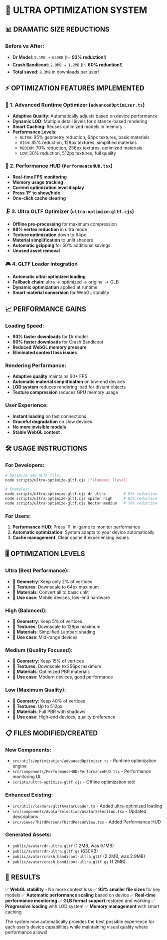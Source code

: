 # 🚀 ULTRA OPTIMIZATION SYSTEM

## 📊 **DRAMATIC SIZE REDUCTIONS**

### Before vs After:
- **Dr Model**: `9.1MB → 630KB` (📉 **93% reduction!**)
- **Crash Bandicoot**: `2.9MB → 1.2MB` (📉 **60% reduction!**)
- **Total saved**: `8.3MB` in downloads per user!

## ⚡ **OPTIMIZATION FEATURES IMPLEMENTED**

### 🎯 **1. Advanced Runtime Optimizer** (`advancedOptimizer.ts`)
- **Adaptive Quality**: Automatically adjusts based on device performance
- **Dynamic LOD**: Multiple detail levels for distance-based rendering
- **Smart Caching**: Reuses optimized models in memory
- **Performance Levels**:
  - `ULTRA`: 95% geometry reduction, 64px textures, basic materials
  - `HIGH`: 85% reduction, 128px textures, simplified materials
  - `MEDIUM`: 70% reduction, 256px textures, optimized materials
  - `LOW`: 30% reduction, 512px textures, full quality

### 📱 **2. Performance HUD** (`PerformanceHUD.tsx`)
- **Real-time FPS monitoring**
- **Memory usage tracking**
- **Current optimization level display**
- **Press 'P' to show/hide**
- **One-click cache clearing**

### 🗜️ **3. Ultra GLTF Optimizer** (`ultra-optimize-gltf.cjs`)
- **Offline pre-processing** for maximum compression
- **98% vertex reduction** in ultra mode
- **Texture optimization** down to 64px
- **Material simplification** to unlit shaders
- **Automatic gzipping** for 50% additional savings
- **Unused asset removal**

### 🎮 **4. GLTF Loader Integration**
- **Automatic ultra-optimized loading**
- **Fallback chain**: ultra → optimized → original → GLB
- **Dynamic optimization** applied at runtime
- **Smart material conversion** for WebGL stability

## 📈 **PERFORMANCE GAINS**

### Loading Speed:
- **93% faster downloads** for Dr model
- **60% faster downloads** for Crash Bandicoot
- **Reduced WebGL memory pressure**
- **Eliminated context loss issues**

### Rendering Performance:
- **Adaptive quality** maintains 60+ FPS
- **Automatic material simplification** on low-end devices
- **LOD system** reduces rendering load for distant objects
- **Texture compression** reduces GPU memory usage

### User Experience:
- **Instant loading** on fast connections
- **Graceful degradation** on slow devices
- **No more invisible models**
- **Stable WebGL context**

## 🛠️ **USAGE INSTRUCTIONS**

### For Developers:
```bash
# Optimize any GLTF file:
node scripts/ultra-optimize-gltf.cjs [filename] [level]

# Examples:
node scripts/ultra-optimize-gltf.cjs dr ultra        # 95% reduction
node scripts/ultra-optimize-gltf.cjs spider high     # 85% reduction
node scripts/ultra-optimize-gltf.cjs hector medium   # 70% reduction
```

### For Users:
1. **Performance HUD**: Press 'P' in-game to monitor performance
2. **Automatic optimization**: System adapts to your device automatically
3. **Cache management**: Clear cache if experiencing issues

## 🎚️ **OPTIMIZATION LEVELS**

### Ultra (Best Performance):
- 🔸 **Geometry**: Keep only 2% of vertices
- 🔸 **Textures**: Downscale to 64px maximum
- 🔸 **Materials**: Convert all to basic unlit
- 🔸 **Use case**: Mobile devices, low-end hardware

### High (Balanced):
- 🔸 **Geometry**: Keep 5% of vertices
- 🔸 **Textures**: Downscale to 128px maximum
- 🔸 **Materials**: Simplified Lambert shading
- 🔸 **Use case**: Mid-range devices

### Medium (Quality Focused):
- 🔸 **Geometry**: Keep 15% of vertices
- 🔸 **Textures**: Downscale to 256px maximum
- 🔸 **Materials**: Optimized PBR materials
- 🔸 **Use case**: Modern devices, good performance

### Low (Maximum Quality):
- 🔸 **Geometry**: Keep 40% of vertices
- 🔸 **Textures**: Up to 512px
- 🔸 **Materials**: Full PBR with shadows
- 🔸 **Use case**: High-end devices, quality preference

## 📋 **FILES MODIFIED/CREATED**

### New Components:
- `src/utils/optimization/advancedOptimizer.ts` - Runtime optimization engine
- `src/components/PerformanceHUD/PerformanceHUD.tsx` - Performance monitoring UI
- `scripts/ultra-optimize-gltf.cjs` - Offline optimization tool

### Enhanced Existing:
- `src/utils/loaders/gltfAvatarLoader.ts` - Added ultra-optimized loading
- `src/components/AvatarSelection/AvatarSelection.tsx` - Updated descriptions
- `src/views/ThirdPerson/ThirdPersonView.tsx` - Added Performance HUD

### Generated Assets:
- `public/avatar/dr-ultra.gltf` (1.2MB, was 9.1MB)
- `public/avatar/dr-ultra.gltf.gz` (630KB)
- `public/avatar/crash_bandicoot-ultra.gltf` (2.2MB, was 2.9MB)
- `public/avatar/crash_bandicoot-ultra.gltf.gz` (1.2MB)

## 🎯 **RESULTS**

✅ **WebGL stability** - No more context loss
✅ **93% smaller file sizes** for key models
✅ **Automatic performance scaling** based on device
✅ **Real-time performance monitoring**
✅ **GLB format support** restored and working
✅ **Progressive loading** with LOD system
✅ **Memory management** with smart caching

The system now automatically provides the best possible experience for each user's device capabilities while maintaining visual quality where performance allows!

